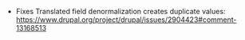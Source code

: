 - Fixes Translated field denormalization creates duplicate values: https://www.drupal.org/project/drupal/issues/2904423#comment-13168513
